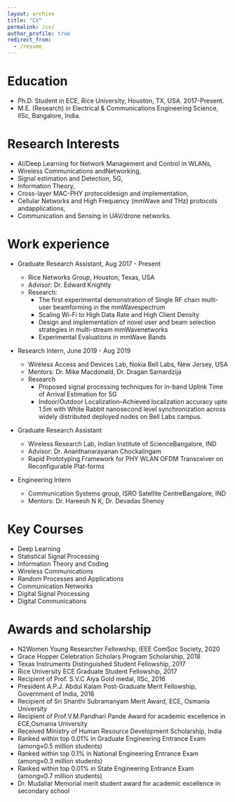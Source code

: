```yaml
---
layout: archive
title: "CV"
permalink: /cv/
author_profile: true
redirect_from:
  - /resume
---
```


Education
======
* Ph.D. Student in ECE, Rice University, Houston, TX, USA. 2017-Present.
* M.E. (Research) in Electrical & Communications Engineering Science, IISc, Bangalore, India.

**Research Interests**
======
- AI/Deep Learning for Network Management and Control in WLANs, 
- Wireless Communications andNetworking, 
- Signal estimation and Detection, 5G, 
- Information Theory, 
- Cross-layer MAC-PHY protocoldesign and implementation, 
- Cellular Networks and High Frequency (mmWave and THz) protocols andapplications, 
- Communication and Sensing in UAV/drone networks.

Work experience
======
* Graduate Research Assistant, Aug 2017 - Present
  * Rice Networks Group, Houston, Texas, USA
  * Advisor:  Dr.  Edward Knightly
  * Research: 
    * The first experimental demonstration of Single RF chain multi-user beamforming in the mmWavespectrum
    * Scaling Wi-Fi to High Data Rate and High Client Density
    * Design and implementation of novel user and beam selection strategies in multi-stream mmWavenetworks 
    * Experimental Evaluations in mmWave Bands

* Research Intern, June 2019 - Aug 2019
  * Wireless Access and Devices Lab, Nokia Bell Labs, New Jersey, USA
  * Mentors:  Dr.  Mike Macdonald, Dr.  Dragan Samardzija
  * Research 
    * Proposed signal processing techniques for in-band Uplink Time of Arrival Estimation for 5G
    * Indoor/Outdoor Localization–Achieved localization accuracy upto 1.5m with White Rabbit nanosecond level synchronization       across widely distributed deployed nodes on Bell Labs campus.

* Graduate Research Assistant
  * Wireless Research Lab, Indian Institute of ScienceBangalore, IND 
  * Advisor:  Dr.  Ananthanarayanan Chockalingam
  * Rapid Prototyping Framework for PHY WLAN OFDM Transceiver on Reconfigurable Plat-forms

* Engineering Intern
  * Communication Systems group, ISRO Satellite CentreBangalore, IND
  * Mentors:  Dr.  Hareesh N K, Dr.  Devadas Shenoy
  
Key Courses 
======
* Deep Learning
* Statistical Signal Processing
* Information Theory and Coding
* Wireless Communications 
* Random Processes and Applications
* Communication Networks
* Digital Signal Processing
* Digital Communications


Awards and scholarship
======
* N2Women Young Researcher Fellowship, IEEE ComSoc Society, 2020
* Grace Hopper Celebration Scholars Program Scholarship, 2018
* Texas Instruments Distinguished Student Fellowship, 2017
* Rice University ECE Graduate Student Fellowship, 2017
* Recipient of Prof.  S.V.C Aiya Gold medal, IISc, 2016
* President A.P.J. Abdul Kalam Post-Graduate Merit Fellowship, Government of India, 2016
* Recipient of Sri Shanthi Subramanyam Merit Award, ECE, Osmania University
* Recipient of Prof.V.M.Pandhari Pande Award for academic excellence in ECE,Osmania University
* Received Ministry of Human Resource Development Scholarship, India
* Ranked within top 0.01% in Graduate Engineering Entrance Exam (among≈0.5 million students)
* Ranked within top 0.1% in National Engineering Entrance Exam (among≈0.3 million students)
* Ranked within top 0.01% in State Engineering Entrance Exam (among≈0.7 million students)
* Dr. Mudaliar Memorial merit student award for academic excellence in secondary school
